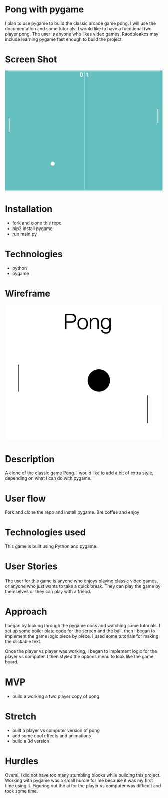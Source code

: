 # Pong with pygame
I plan to use pygame to build the classic arcade game pong.  I will use the documentation and some tutorials.  I would like to have a fucntional two player pong.  The user is anyone who likes video games.  Raodbloakcs may include learning pygame fast enough to build the project.

# Screen Shot
![game](/game_footage.png)

# Installation
+ fork and clone this repo
+ pip3 install pygame
+ run main.py

# Technologies
+ python
+ pygame

# Wireframe
![wireframe](/pypong.png)
# Description
A clone of the classic game Pong.  I would like to add a bit of extra style, depending on what I can do with pygame.

# User flow
Fork and clone the repo and install pygame.  Bre coffee and enjoy

# Technologies used
This game is built using Python and pygame.

# User Stories
The user for this game is anyone who enjoys playing classic video games, or anyone who just wants to take a quick break.  They can play the game by themselves or they can play with a friend.

# Approach
I began by looking through the pygame docs and watching some tutorials.  I set up some boiler plate code for the screen and the ball, then I began to implement the game logic piece by piece.  I used some tutorials for making the clickable text.

Once the player vs player was working, I began to implement logic for the player vs computer.  I then styled the options menu to look like the game board.

# MVP
+ build a working a two player copy of pong
# Stretch
+ built a player vs computer version of pong
+ add some cool effects and animations
+ build a 3d version

# Hurdles
Overall I did not have too many stumbling blocks while building this project.  Working with pygame was a small hurdle for me because it was my first time using it.  Figuring out the ai for the player vs computer was difficult and took some time.
